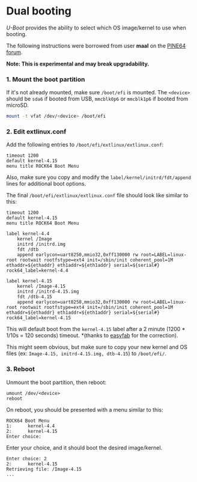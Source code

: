 # Dual booting

_U-Boot_ provides the ability to select which OS image/kernel to use when booting.

The following instructions were borrowed from user **maal** on the [PINE64 forum](https://forum.pine64.org/showthread.php?tid=5363&pid=34795#pid34795).

**Note: This is experimental and may break upgradability.**

### 1. Mount the boot partition

If it's not already mounted, make sure `/boot/efi` is mounted. The `<device>` should be `sda6` if booted from USB, `mmcblk0p6` or `mmcblk1p6` if booted from microSD.

```bash
mount -t vfat /dev/<device> /boot/efi
```

### 2. Edit extlinux.conf

Add the following entries to `/boot/efi/extlinux/extlinux.conf`:

```
timeout 1200
default kernel-4.15
menu title ROCK64 Boot Menu
```

Also, make sure you copy and modify the `label/kernel/initrd/fdt/append` lines for additional boot options.

The final `/boot/efi/extlinux/extlinux.conf` file should look like similar to this:

```
timeout 1200
default kernel-4.15
menu title ROCK64 Boot Menu

label kernel-4.4
    kernel /Image
    initrd /initrd.img
    fdt /dtb
    append earlycon=uart8250,mmio32,0xff130000 rw root=LABEL=linux-root rootwait rootfstype=ext4 init=/sbin/init coherent_pool=1M ethaddr=${ethaddr} eth1addr=${eth1addr} serial=${serial#} rock64_label=kernel-4.4

label kernel-4.15
    kernel /Image-4.15
    initrd /initrd-4.15.img
    fdt /dtb-4.15
    append earlycon=uart8250,mmio32,0xff130000 rw root=LABEL=linux-root rootwait rootfstype=ext4 init=/sbin/init coherent_pool=1M ethaddr=${ethaddr} eth1addr=${eth1addr} serial=${serial#} rock64_label=kernel-4.15
```

This will default boot from the `kernel-4.15` label after a 2 minute (1200 * 1/10s = 120 seconds) timeout. *(thanks to [easyfab](https://forum.pine64.org/showthread.php?tid=5363&pid=34983#pid34983) for the correction).

This might seem obvious, but make sure to copy your new kernel and OS files (ex: `Image-4.15, initrd-4.15.img, dtb-4.15`) to `/boot/efi/`.

### 3. Reboot

Unmount the boot partition, then reboot:

```
umount /dev/<device>
reboot
```

On reboot, you should be presented with a menu similar to this:

```
ROCK64 Boot Menu
1:      kernel-4.4
2:      kernel-4.15
Enter choice:
```

Enter your choice, and it should boot the desired image/kernel.

```
Enter choice: 2
2:      kernel-4.15
Retrieving file: /Image-4.15
...
```
